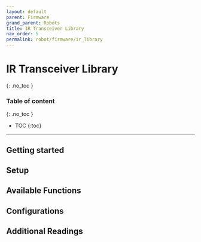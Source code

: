 ```yaml
---
layout: default
parent: Firmware
grand_parent: Robots
title: IR Transceiver Library
nav_order: 5
permalink: robot/firmware/ir_library
---
```


# IR Transceiver Library
{: .no_toc }

### Table of content
{: .no_toc }
- TOC
{:toc}

----
## Getting started


## Setup


## Available Functions


##  Configurations


## Additional Readings
